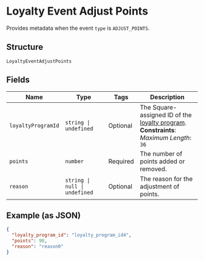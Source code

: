 
# Loyalty Event Adjust Points

Provides metadata when the event `type` is `ADJUST_POINTS`.

## Structure

`LoyaltyEventAdjustPoints`

## Fields

| Name | Type | Tags | Description |
|  --- | --- | --- | --- |
| `loyaltyProgramId` | `string \| undefined` | Optional | The Square-assigned ID of the [loyalty program](entity:LoyaltyProgram).<br>**Constraints**: *Maximum Length*: `36` |
| `points` | `number` | Required | The number of points added or removed. |
| `reason` | `string \| null \| undefined` | Optional | The reason for the adjustment of points. |

## Example (as JSON)

```json
{
  "loyalty_program_id": "loyalty_program_id4",
  "points": 98,
  "reason": "reason0"
}
```

